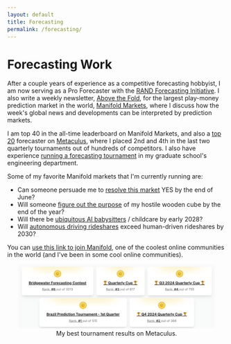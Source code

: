 ```yaml
---
layout: default
title: Forecasting
permalink: /forecasting/
---
```


# Forecasting Work

After a couple years of experience as a competitive forecasting hobbyist, I am now serving as a Pro Forecaster with the [RAND Forecasting Initiative](https://www.rand.org/global-and-emerging-risks/forecasting-initiative.html).  I also write a weekly newsletter, [Above the Fold](https://news.manifold.markets/), for the largest play-money prediction market in the world, [Manifold Markets](https://manifold.markets/), where I discuss how the week's global news and developments can be interpreted by prediction markets.

I am top 40 in the all-time leaderboard on Manifold Markets, and also a [top 20](https://www.metaculus.com/accounts/profile/123595/) forecaster on [Metaculus](https://www.metaculus.com/), where I placed 2nd and 4th in the last two quarterly tournaments out of hundreds of competitors.  I also have experience [running a forecasting tournament](https://thebsdetector.substack.com/p/you-can-just-run-contests) in my graduate school's engineering department.

Some of my favorite Manifold markets that I'm currently running are:
- Can someone persuade me to [resolve this market](https://manifold.markets/bens/i-will-resolve-this-market-no-at-th) YES by the end of June?
- Will someone [figure out the purpose](https://manifold.markets/bens/will-someone-figure-out-what-my-now) of my hostile wooden cube by the end of the year?
- Will there be [ubiquitous AI babysitters](https://manifold.markets/bens/will-this-yudkowsky-tweet-on-ai-bab) / childcare by early 2028?
- Will [autonomous driving rideshares](https://manifold.markets/bens/will-autonomous-driving-rideshares) exceed human-driven rideshares by 2030?

You can [use this link to join Manifold](https://manifold.markets?r=YmVucw), one of the coolest online communities in the world (and I've been in some cool online communities).

<div style="text-align: center;">
  <img src="/assets/images/metaculus.jpg" alt="My Metaculus tournament history." style="max-width: 90%; width: 500px;">
  <figcaption>My best tournament results on Metaculus.</figcaption>
</div>
